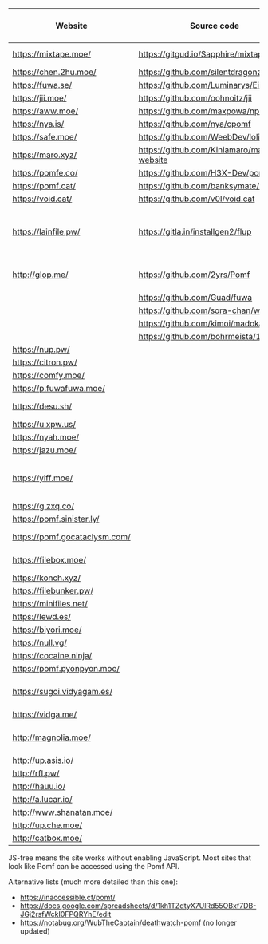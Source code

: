  Website                | Source code                             | Size limit (MiB) | Notes
------------------------|-----------------------------------------|------------------|-------
<https://mixtape.moe/>  | <https://gitgud.io/Sapphire/mixtape.moe> | 100             | Paste, voice
<https://chen.2hu.moe/> | <https://github.com/silentdragonz/chen> | 50               |
<https://fuwa.se/>      | <https://github.com/Luminarys/Eientei>  | 32               |
<https://jii.moe/>      | <https://github.com/oohnoitz/jii>       | 150              | JS-free
<https://aww.moe/>      | <https://github.com/maxpowa/npomf>      | 256              | Paste
<https://nya.is/>       | <https://github.com/nya/cpomf>          | 100              |
<https://safe.moe/>     | <https://github.com/WeebDev/loli-safe>  | 200              | Paste
<https://maro.xyz/>     | <https://github.com/Kiniamaro/maro.xyz-website> | 50       |
<https://pomfe.co/>     | <https://github.com/H3X-Dev/pomfe.co>   | 312              |
<https://pomf.cat/>     | <https://github.com/banksymate/Pomf>    | 75               |
<https://void.cat/>     | <https://github.com/v0l/void.cat>       | 2048             |
<https://lainfile.pw/>  | <https://gitla.in/installgen2/flup>     | 8                | Public uploads, JS-free, original filenames
<http://glop.me/>       | <https://github.com/2yrs/Pomf>          | 10               | Uses [IPFS][0], paste
                        | <https://github.com/Guad/fuwa>          |                  | JS-free
                        | <https://github.com/sora-chan/wakaba>   |                  | JS-free
                        | <https://github.com/kimoi/madokami.com> |                  |
                        | <https://github.com/bohrmeista/1338>    |                  |
<https://nup.pw/>       |                                         | 50               | JS-free
<https://citron.pw/>    |                                         | 128              | JS-free
<https://comfy.moe/>    |                                         | 512              |
<https://p.fuwafuwa.moe/> |                                       | 50               | JS-free
<https://desu.sh/>      |                                         | 2048             | Rude, JS-free
<https://u.xpw.us/>     |                                         | 100              | Paste
<https://nyah.moe/>     |                                         | 10               |
<https://jazu.moe/>     |                                         | 99               |
<https://yiff.moe/>     |                                         | 512              | Nice colors, metadata stripping
<https://g.zxq.co/>     |                                         | 80               |
<https://pomf.sinister.ly/> |                                     | 100              |
<https://pomf.gocataclysm.com/> |                                 | 128              | JS-free, paste
<https://filebox.moe/>  |                                         | 100              | Nice colors
<https://konch.xyz/>    |                                         | 5120             |
<https://filebunker.pw/> |                                        | 100              |
<https://minifiles.net/> |                                        | 100              |
<https://lewd.es/>      |                                         | 500              | JS-free
<https://biyori.moe/>   |                                         | 100              |
<https://null.vg/>      |                                         | 128              | JS-free
<https://cocaine.ninja/> |                                        | 32               | JS-free
<https://pomf.pyonpyon.moe/> |                                    | 50               |
<https://sugoi.vidyagam.es/> |                                    | 100              | Nice colors, paste
<https://vidga.me/>     |                                         | 100              | JS-free
<http://magnolia.moe/>  |                                         | 100              | JS-free, deletion links
<http://up.asis.io/>    |                                         | 50               |
<http://rfl.pw/>        |                                         | 250              |
<http://hauu.io/>       |                                         | 128              | JS-free
<http://a.lucar.io/>    |                                         | 128              | JS-free
<http://www.shanatan.moe/> |                                      | 50               |
<http://up.che.moe/>    |                                         | 50               |
<http://catbox.moe/>    |                                         | 200              | JS-free


JS-free means the site works without enabling JavaScript. Most sites that look like Pomf can be accessed
using the Pomf API.

Alternative lists (much more detailed than this one):
 - <https://inaccessible.cf/pomf/>
 - <https://docs.google.com/spreadsheets/d/1kh1TZdtyX7UlRd55OBxf7DB-JGj2rsfWckI0FPQRYhE/edit>
 - <https://notabug.org/WubTheCaptain/deathwatch-pomf> (no longer updated)

[0]: http://ipfs.io/

